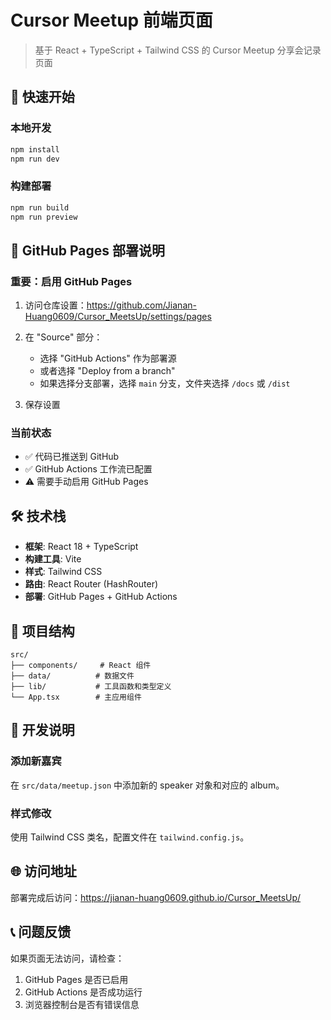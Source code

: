 # Cursor Meetup 前端页面

> 基于 React + TypeScript + Tailwind CSS 的 Cursor Meetup 分享会记录页面

## 🚀 快速开始

### 本地开发
```bash
npm install
npm run dev
```

### 构建部署
```bash
npm run build
npm run preview
```

## 📝 GitHub Pages 部署说明

### 重要：启用 GitHub Pages

1. 访问仓库设置：https://github.com/Jianan-Huang0609/Cursor_MeetsUp/settings/pages

2. 在 "Source" 部分：
   - 选择 "GitHub Actions" 作为部署源
   - 或者选择 "Deploy from a branch"
   - 如果选择分支部署，选择 `main` 分支，文件夹选择 `/docs` 或 `/dist`

3. 保存设置

### 当前状态
- ✅ 代码已推送到 GitHub
- ✅ GitHub Actions 工作流已配置
- ⚠️ 需要手动启用 GitHub Pages

## 🛠️ 技术栈

- **框架**: React 18 + TypeScript
- **构建工具**: Vite
- **样式**: Tailwind CSS
- **路由**: React Router (HashRouter)
- **部署**: GitHub Pages + GitHub Actions

## 📁 项目结构

```
src/
├── components/     # React 组件
├── data/          # 数据文件
├── lib/           # 工具函数和类型定义
└── App.tsx        # 主应用组件
```

## 🔧 开发说明

### 添加新嘉宾
在 `src/data/meetup.json` 中添加新的 speaker 对象和对应的 album。

### 样式修改
使用 Tailwind CSS 类名，配置文件在 `tailwind.config.js`。

## 🌐 访问地址

部署完成后访问：https://jianan-huang0609.github.io/Cursor_MeetsUp/

## 📞 问题反馈

如果页面无法访问，请检查：
1. GitHub Pages 是否已启用
2. GitHub Actions 是否成功运行
3. 浏览器控制台是否有错误信息
